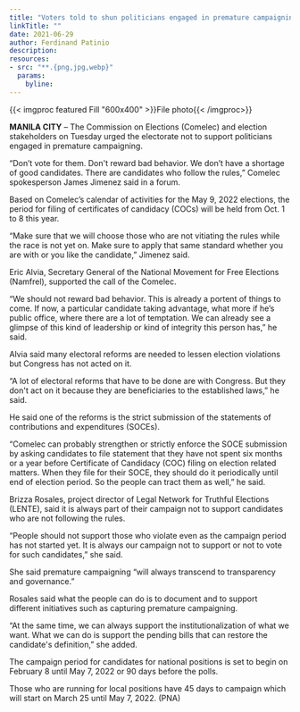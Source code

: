 ```yaml
---
title: "Voters told to shun politicians engaged in premature campaigning"
linkTitle: ""
date: 2021-06-29
author: Ferdinand Patinio
description:
resources:
- src: "**.{png,jpg,webp}"
  params:
    byline: 
---
```

{{< imgproc featured Fill "600x400" >}}File photo{{< /imgproc>}}

**MANILA CITY** –  The Commission on Elections (Comelec) and election stakeholders on Tuesday urged the electorate not to support politicians engaged in premature campaigning.

“Don’t vote for them. Don't reward bad behavior. We don’t have a shortage of good candidates. There are candidates who follow the rules,” Comelec spokesperson James Jimenez said in a forum.

Based on Comelec’s calendar of activities for the May 9, 2022 elections, the period for filing of certificates of candidacy (COCs) will be held from Oct. 1 to 8 this year.

“Make sure that we will choose those who are not vitiating the rules while the race is not yet on. Make sure to apply that same standard whether you are with or you like the candidate,” Jimenez said.

Eric Alvia, Secretary General of the National Movement for Free Elections (Namfrel), supported the call of the Comelec.

“We should not reward bad behavior. This is already a portent of things to come. If now, a particular candidate taking advantage, what more if he’s public office, where there are a lot of temptation. We can already see a glimpse of this kind of leadership or kind of integrity this person has,” he said.

Alvia said many electoral reforms are needed to lessen election violations but Congress has not acted on it.

“A lot of electoral reforms that have to be done are with Congress. But they don't act on it because they are beneficiaries to the established laws,” he said.

He said one of the reforms is the strict submission of the statements of contributions and expenditures (SOCEs).

“Comelec can probably strengthen or strictly enforce the SOCE submission by asking candidates to file statement that they have not spent six months or a year before Certificate of Candidacy (COC) filing on election related matters. When they file for their SOCE, they should do it periodically until end of election period. So the people can tract them as well,” he said.

Brizza Rosales, project director of Legal Network for Truthful Elections (LENTE), said it is always part of their campaign not to support candidates who are not following the rules.

“People should not support those who violate even as the campaign period has not started yet. It is always our campaign not to support or not to vote for such candidates,” she said.

She said premature campaigning “will always transcend to transparency and governance.”

Rosales said what the people can do is to document and to support different initiatives such as capturing premature campaigning.

“At the same time, we can always support the institutionalization of what we want. What we can do is support the pending bills that can restore the candidate's definition,” she added.

The campaign period for candidates for national positions is set to begin on February 8 until May 7, 2022 or 90 days before the polls.

Those who are running for local positions have 45 days to campaign which will start on March 25 until May 7, 2022. (PNA)